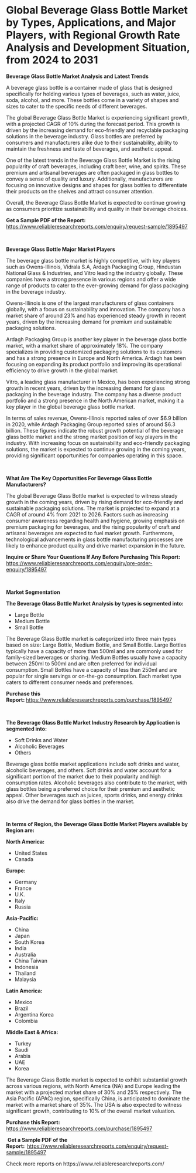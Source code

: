 <p><h1>Global Beverage Glass Bottle Market by Types, Applications, and Major Players, with Regional Growth Rate Analysis and Development Situation, from 2024 to 2031</h1></p><p><strong>Beverage Glass Bottle Market Analysis and Latest Trends</strong></p>
<p><p>A beverage glass bottle is a container made of glass that is designed specifically for holding various types of beverages, such as water, juice, soda, alcohol, and more. These bottles come in a variety of shapes and sizes to cater to the specific needs of different beverages.</p><p>The global Beverage Glass Bottle Market is experiencing significant growth, with a projected CAGR of 10% during the forecast period. This growth is driven by the increasing demand for eco-friendly and recyclable packaging solutions in the beverage industry. Glass bottles are preferred by consumers and manufacturers alike due to their sustainability, ability to maintain the freshness and taste of beverages, and aesthetic appeal. </p><p>One of the latest trends in the Beverage Glass Bottle Market is the rising popularity of craft beverages, including craft beer, wine, and spirits. These premium and artisanal beverages are often packaged in glass bottles to convey a sense of quality and luxury. Additionally, manufacturers are focusing on innovative designs and shapes for glass bottles to differentiate their products on the shelves and attract consumer attention.</p><p>Overall, the Beverage Glass Bottle Market is expected to continue growing as consumers prioritize sustainability and quality in their beverage choices.</p></p>
<p><strong>Get a Sample PDF of the Report:&nbsp;</strong> <a href="https://www.reliableresearchreports.com/enquiry/request-sample/1895497">https://www.reliableresearchreports.com/enquiry/request-sample/1895497</a></p>
<p>&nbsp;</p>
<p><strong>Beverage Glass Bottle Major Market Players</strong></p>
<p><p>The beverage glass bottle market is highly competitive, with key players such as Owens-Illinois, Vidrala S.A, Ardagh Packaging Group, Hindustan National Glass & Industries, and Vitro leading the industry globally. These companies have a strong presence in various regions and offer a wide range of products to cater to the ever-growing demand for glass packaging in the beverage industry.</p><p>Owens-Illinois is one of the largest manufacturers of glass containers globally, with a focus on sustainability and innovation. The company has a market share of around 23% and has experienced steady growth in recent years, driven by the increasing demand for premium and sustainable packaging solutions.</p><p>Ardagh Packaging Group is another key player in the beverage glass bottle market, with a market share of approximately 18%. The company specializes in providing customized packaging solutions to its customers and has a strong presence in Europe and North America. Ardagh has been focusing on expanding its product portfolio and improving its operational efficiency to drive growth in the global market.</p><p>Vitro, a leading glass manufacturer in Mexico, has been experiencing strong growth in recent years, driven by the increasing demand for glass packaging in the beverage industry. The company has a diverse product portfolio and a strong presence in the North American market, making it a key player in the global beverage glass bottle market.</p><p>In terms of sales revenue, Owens-Illinois reported sales of over $6.9 billion in 2020, while Ardagh Packaging Group reported sales of around $6.3 billion. These figures indicate the robust growth potential of the beverage glass bottle market and the strong market position of key players in the industry. With increasing focus on sustainability and eco-friendly packaging solutions, the market is expected to continue growing in the coming years, providing significant opportunities for companies operating in this space.</p></p>
<p>&nbsp;</p>
<p><strong>What Are The Key Opportunities For Beverage Glass Bottle Manufacturers?</strong></p>
<p><p>The global Beverage Glass Bottle market is expected to witness steady growth in the coming years, driven by rising demand for eco-friendly and sustainable packaging solutions. The market is projected to expand at a CAGR of around 4% from 2021 to 2026. Factors such as increasing consumer awareness regarding health and hygiene, growing emphasis on premium packaging for beverages, and the rising popularity of craft and artisanal beverages are expected to fuel market growth. Furthermore, technological advancements in glass bottle manufacturing processes are likely to enhance product quality and drive market expansion in the future.</p></p>
<p><strong>Inquire or Share Your Questions If Any Before Purchasing This Report:</strong> <a href="https://www.reliableresearchreports.com/enquiry/pre-order-enquiry/1895497">https://www.reliableresearchreports.com/enquiry/pre-order-enquiry/1895497</a></p>
<p>&nbsp;</p>
<p><strong>Market Segmentation</strong></p>
<p><strong>The Beverage Glass Bottle Market Analysis by types is segmented into:</strong></p>
<p><ul><li>Large Bottle</li><li>Medium Bottle</li><li>Small Bottle</li></ul></p>
<p><p>The Beverage Glass Bottle market is categorized into three main types based on size: Large Bottle, Medium Bottle, and Small Bottle. Large Bottles typically have a capacity of more than 500ml and are commonly used for family-sized beverages or sharing. Medium Bottles usually have a capacity between 250ml to 500ml and are often preferred for individual consumption. Small Bottles have a capacity of less than 250ml and are popular for single servings or on-the-go consumption. Each market type caters to different consumer needs and preferences.</p></p>
<p><strong>Purchase this Report:&nbsp;</strong><a href="https://www.reliableresearchreports.com/purchase/1895497">https://www.reliableresearchreports.com/purchase/1895497</a></p>
<p>&nbsp;</p>
<p><strong>The Beverage Glass Bottle Market Industry Research by Application is segmented into:</strong></p>
<p><ul><li>Soft Drinks and Water</li><li>Alcoholic Beverages</li><li>Others</li></ul></p>
<p><p>Beverage glass bottle market applications include soft drinks and water, alcoholic beverages, and others. Soft drinks and water account for a significant portion of the market due to their popularity and high consumption rates. Alcoholic beverages also contribute to the market, with glass bottles being a preferred choice for their premium and aesthetic appeal. Other beverages such as juices, sports drinks, and energy drinks also drive the demand for glass bottles in the market.</p></p>
<p>&nbsp;</p>
<p><strong>In terms of Region, the Beverage Glass Bottle Market Players available by Region are:</strong></p>
<p>
    <p> <strong> North America: </strong>
        <ul>
            <li>United States</li>
            <li>Canada</li>
        </ul>
        </p> 
    <p> <strong> Europe: </strong>
        <ul>
            <li>Germany</li>
            <li>France</li>
            <li>U.K.</li>
            <li>Italy</li>
            <li>Russia</li>
        </ul>
        </p> 
    <p> <strong> Asia-Pacific: </strong>
        <ul>
            <li>China</li>
            <li>Japan</li>
            <li>South Korea</li>
            <li>India</li>
            <li>Australia</li>
            <li>China Taiwan</li>
            <li>Indonesia</li>
            <li>Thailand</li>
            <li>Malaysia</li>
        </ul>
        </p> 
    <p> <strong> Latin America: </strong>
        <ul>
            <li>Mexico</li>
            <li>Brazil</li>
            <li>Argentina Korea</li>
            <li>Colombia</li>
        </ul>
        </p> 
    <p> <strong> Middle East & Africa: </strong>
        <ul>
            <li>Turkey</li>
            <li>Saudi</li>
            <li>Arabia</li>
            <li>UAE</li>
            <li>Korea</li>
        </ul>
    </p>
    </p>
<p><p>The Beverage Glass Bottle market is expected to exhibit substantial growth across various regions, with North America (NA) and Europe leading the market with a projected market share of 30% and 25% respectively. The Asia Pacific (APAC) region, specifically China, is anticipated to dominate the market with a market share of 35%. The USA is also expected to witness significant growth, contributing to 10% of the overall market valuation.</p></p>
<p><strong>Purchase this Report: </strong><a href="https://www.reliableresearchreports.com/purchase/1895497">https://www.reliableresearchreports.com/purchase/1895497</a></p>
<p>&nbsp;<strong>Get a Sample PDF of the Report:&nbsp;&nbsp;</strong><a href="https://www.reliableresearchreports.com/enquiry/request-sample/1895497">https://www.reliableresearchreports.com/enquiry/request-sample/1895497</a></p>
<p><strong></strong></p>
<p>Check more reports on https://www.reliableresearchreports.com/</p>